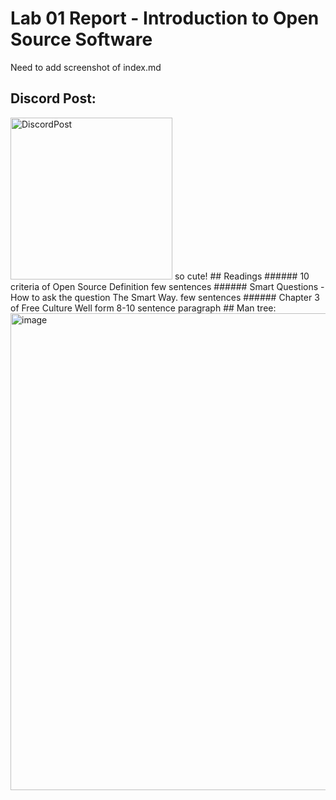 # Lab 01 Report - Introduction to Open Source Software  
Need to add screenshot of index.md  
## Discord Post:  
<img width="259" alt="DiscordPost" src="https://user-images.githubusercontent.com/50917542/149561280-c6f0b17a-15b1-421c-a431-543d67ce820a.png">   
so cute!  
## Readings
###### 10 criteria of Open Source Definition  
few sentences  
###### Smart Questions - How to ask the question The Smart Way.  
few sentences  
###### Chapter 3 of Free Culture  
Well form 8-10 sentence paragraph  
## Man tree:  
<img width="763" alt="image" src="https://user-images.githubusercontent.com/50917542/149566572-22adc24c-3ea2-495d-a662-787342efca00.png">
